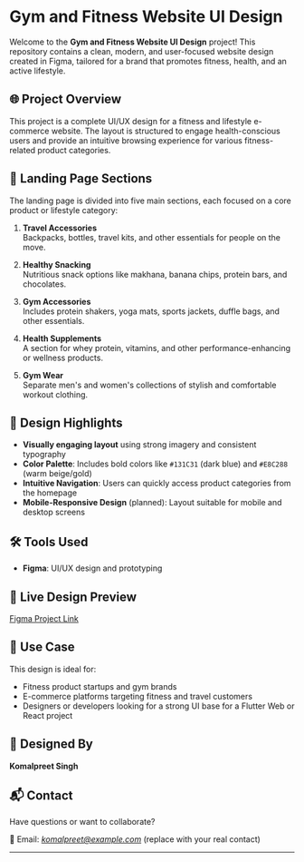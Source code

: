# Gym and Fitness Website UI Design

Welcome to the **Gym and Fitness Website UI Design** project! This repository contains a clean, modern, and user-focused website design created in Figma, tailored for a brand that promotes fitness, health, and an active lifestyle.

## 🌐 Project Overview

This project is a complete UI/UX design for a fitness and lifestyle e-commerce website. The layout is structured to engage health-conscious users and provide an intuitive browsing experience for various fitness-related product categories.

## 🧩 Landing Page Sections

The landing page is divided into five main sections, each focused on a core product or lifestyle category:

1. **Travel Accessories**  
   Backpacks, bottles, travel kits, and other essentials for people on the move.

2. **Healthy Snacking**  
   Nutritious snack options like makhana, banana chips, protein bars, and chocolates.

3. **Gym Accessories**  
   Includes protein shakers, yoga mats, sports jackets, duffle bags, and other essentials.

4. **Health Supplements**  
   A section for whey protein, vitamins, and other performance-enhancing or wellness products.

5. **Gym Wear**  
   Separate men's and women's collections of stylish and comfortable workout clothing.

## 🎨 Design Highlights

- **Visually engaging layout** using strong imagery and consistent typography
- **Color Palette**: Includes bold colors like `#131C31` (dark blue) and `#E8C288` (warm beige/gold)
- **Intuitive Navigation**: Users can quickly access product categories from the homepage
- **Mobile-Responsive Design** (planned): Layout suitable for mobile and desktop screens

## 🛠 Tools Used

- **Figma**: UI/UX design and prototyping

## 🔗 Live Design Preview

[Figma Project Link](https://www.figma.com/design/NLmUI3QWfviLcQimLJx7zl/website-desgin-gym?t=T1wLcjJcSs87stDN-0)

## 🚀 Use Case

This design is ideal for:

- Fitness product startups and gym brands
- E-commerce platforms targeting fitness and travel customers
- Designers or developers looking for a strong UI base for a Flutter Web or React project

## 👤 Designed By

**Komalpreet Singh**

## 📬 Contact

Have questions or want to collaborate?

📧 Email: *komalpreet@example.com* (replace with your real contact)

---

